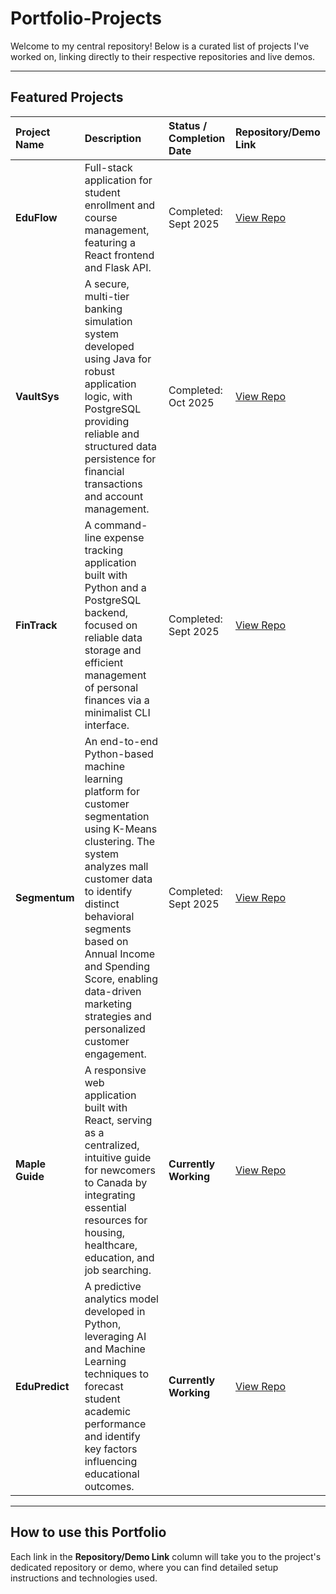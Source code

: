# Portfolio-Projects


Welcome to my central repository! Below is a curated list of projects I've worked on, linking directly to their respective repositories and live demos.

---

## Featured Projects

| Project Name | Description | Status / Completion Date | Repository/Demo Link |
| :--- | :--- | :--- | :--- |
| **EduFlow** | Full-stack application for student enrollment and course management, featuring a React frontend and Flask API. | Completed: Sept 2025 | [View Repo](https://github.com/Manmohit-24-Singh/EduFlow.git) |
| **VaultSys** | A secure, multi-tier banking simulation system developed using Java for robust application logic, with PostgreSQL providing reliable and structured data persistence for financial transactions and account management. | Completed: Oct 2025 | [View Repo](https://github.com/Manmohit-24-Singh/VaultSys.git) |
| **FinTrack** | A command-line expense tracking application built with Python and a PostgreSQL backend, focused on reliable data storage and efficient management of personal finances via a minimalist CLI interface. | Completed: Sept 2025 | [View Repo](https://github.com/Manmohit-24-Singh/FinTrack.git) |
| **Segmentum** | An end-to-end Python-based machine learning platform for customer segmentation using K-Means clustering. The system analyzes mall customer data to identify distinct behavioral segments based on Annual Income and Spending Score, enabling data-driven marketing strategies and personalized customer engagement. | Completed: Sept 2025 | [View Repo](https://github.com/Manmohit-24-Singh/Segmentum.git) |
| **Maple Guide** | A responsive web application built with React, serving as a centralized, intuitive guide for newcomers to Canada by integrating essential resources for housing, healthcare, education, and job searching. | **Currently Working** | [View Repo](https://github.com/Manmohit-24-Singh/Maple-Guide.git) |
| **EduPredict** | A predictive analytics model developed in Python, leveraging AI and Machine Learning techniques to forecast student academic performance and identify key factors influencing educational outcomes. | **Currently Working** | [View Repo](https://github.com/Manmohit-24-Singh/EduPredict.git) |

---

## How to use this Portfolio

Each link in the **Repository/Demo Link** column will take you to the project's dedicated repository or demo, where you can find detailed setup instructions and technologies used.
